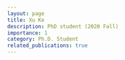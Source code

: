 ```yaml
---
layout: page
title: Xu Ke
description: PhD student (2020 Fall)
importance: 1
category: Ph.D. Student
related_publications: true
---
```

